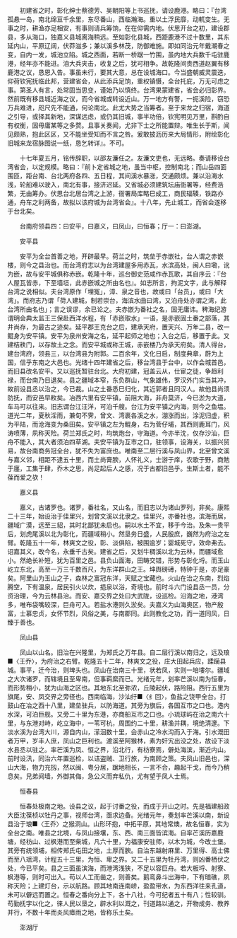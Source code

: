 <!-- { "loadSidebar": true } -->
　　初建省之时，彰化绅士蔡德芳、吴朝阳等上书巡抚，请设鹿港。略曰：『台湾孤悬一岛，南北绵亘千余里，东尽番山，西临瀚海。重以土浮民靡，动軏变生。无事之时，耕渔亦足相安，有事则请兵筹饷，在在仰需内地。伏思开台之初，建设郡县，多从海口，独嘉义县城离海稍远。至如彰化县城，西距鹿港不过十数里，其东延内山，平原辽阔，伏莽滋多；兼以溪多林茂，防御难施。即如同治元年戴潮春之变，自内一发，城池立陷。城之西面，若断一桥踞一竹围，虽内地大兵数千屯驻鹿港，经年亦不能进。洎大兵夹击，收复之后，犹可相争。故乾隆间贵西道赵翼有移鹿港之议，恳恩入告。事虽未行，要其大意，总在设城海口。今当盛朝威灵震迭，仰荷钦宪抚临此邦，营建省会，从此添兵足饷，重权镇慑，全台托庇，万无可虑之事。第圣人有言，处常固当思变，谨始乃以慎终。台湾果蒙建省，省会必归彰界。然前既有移县城近海之议，而今省城或转设近山。万一地方有警，一扼溪险，窃恐万兵难进，咫尺先不能通，何论南北。此尤大势之当筹者。至于来龙之归宿，海道之引导，或择其新地，深谋远虑，或仍其旧城，事半功倍，钦宪明见万里，斟酌自有权衡，固毋庸某等之多赘。且事关奏闻，尤非下士之所能置辩。唯生长于斯，闻见颇熟，抱此区区，又不能坐受知而不言之咎。爰敢披沥历来大局情形，附绘彰化旧城来龙宿脉图说一纸，恳乞转详』。不可。

　　十七年夏五月，铭传辞职，以邵友濂任之。友濂文吏也，无远略。奏请移设台湾省会，以定规模。略曰：『前卜定省城之地，虽当中枢，控制南北；而山岳四面围匝，距台南、台北两府各四、五日程，其间溪水暴涨，交通颇烦。兼以沿海水浅，轮船难以驶入，南北有事，接济迟延。又省城必须建筑坛庙衙署等，经费浩繁，无由筹办。伏思台北居台湾之上游，衙署局库略巳成工，商民辐辏，铁路亦通，舟车之利两备，故拟以该府城为台湾省会』。十八年，先止城工，而省会遂移于台北矣。

　　台南府领县四：曰安平，曰嘉义，曰凤山，曰恒春；厅一：曰澎湖。

　　安平县

　　安平为全台首善之地，开辟最早。荷兰之时，筑垒于赤嵌社，台人谓之赤嵌楼，则今之县治也。而台湾府志以为台湾建屋多用赤瓦，水滨高处，闽人曰墈，讹为嵌，故与安平城俱称赤嵌。乾隆十年，巡台御史范咸作赤瓦歌，其自序云：『台人屋瓦皆赤，下至墙垣，此赤嵌城之所由名也』。如志所言，拘泥文字，此与解释台湾之说相似。夫台湾原作「埋冤」，漳、泉之音也，故或曰「台员」，或曰「大湾」。而府志乃谓「荷人建城，制若崇台，海滨水曲曰湾，又泊舟处亦谓之湾，此台湾所由名也」；言之误谬，余已论之。夫赤嵌为番社之名，固无庸讳。稗海纪游谓明会典太监王三保赴西洋水程，有「赤嵌取水」一语，是赤嵌固土番之部落，其井尚存，为最古之迹矣。延平郡王克台之后，建承天府，置天兴、万年二县，改一鲲身为安平镇。安平为泉州安海之名，延平起师之地也；入台之后，移置于此。又建桔秩门，以存故土之念。而安平城或称王城，赤嵌楼乃为承天府矣。清人得台，建台湾府，领县三，以台湾县为附郭。二百余年，文化日启，制度典章，蔚为上国，信乎东南之大邑也。光绪十四年建省之后，移台湾县于台中，以作会城首邑，而旧县改名安平。又以巡抚暂驻台北。大府初建，冠盖云从，仕宦之徒，争趋利禄，而台南乃日退矣。县之疆域本窄，东负群山，气象雄伟，罗汉外门实当其冲，故前设县丞以治之，今已裁。山之土番悉巳归化，其近郭者且同汉人。故他县尚须防抚，而安邑早敉矣。冶西六里有安平镇，前阻大海，非舟莫济，今已淤为大道，车马可以往来。旧志谓台江汪洋，可泊千艘。台江为安平镇之内海，则今之鱼塭。道光二年，夏秋淫雨，兼旬不霁，曾文、湾裹各溪之水，淜涨而出，涂泥归虚，积为平陆，而沧海变为桑田矣。安平镇之左为鲲身，右为菅仔埔，其西则鹿耳门，风涛喷薄，夙称天险。荷兰郑氏之时，均筑炮台，守海道。今亦半沈，仅存沙汕，巨舟不能入，其大者须泊四草湖。夫安平镇为互市之口，驻领事，设海关，以振兴贸易，故台南商务冠全台，犹不失为富庶也。唯南至二层行溪与凤山界，北至曾文溪与嘉义邻，相距不逮五十里，而土尚膏腴，人怀礼义，士游于庠，农歌于野，商勉于廛，工集于肆，乔木之思，尚足起后人之感，况于古都旧邑乎。生斯土者，能不葆而爱之欤！

　　嘉义县

　　嘉义，古诸罗也。诸罗，番社名，又山名，而旧志以为诸山罗列，非矣。康熙二十三年，始设治于佳里兴，划曾文溪以北隶之。佳里兴，亦番社也，滨海而居，疆域广漠，远至三貂，其时北鄙犹未启也。嗣以水土不宜，移于今治。及朱一贵平后，划虎尾溪以北为彰化，而疆域稍小。然垦务日盛，人民殷庶，巍然为府治之左臂。乾隆五十一年，林爽文之役，彰、淡俱陷，被围逾岁；婴城死守，效命弗去。诏嘉其义，改今名，永垂千古矣。建省之后，又划牛稠溪以北为云林，而疆域愈小。然绝长补短，犹为百里之邑。县负山面海，田畴交错，形势与彰化埒。而玉山屹立东北，高至一万三千数百尺，为东洋群山之王。坤舆磅礡，特钟于是，亦足豪矣。阿里山为玉山之子，森林之富冠东洋，天赋之宝藏也。火山在治之东南，烈焰腾空，下有温泉，居民引火以炊，挹泉以浴，奇境也。前时斗六门设县丞一员，分资治理，今为云林县治。而安、嘉交界之处曰大武陇，设巡检。沿海之地，港湾多，唯布袋嘴较深，巨舟可入。若盐水港则久淤矣。夫嘉义为山海奥区，物产殷富，士慕忠贞，女怀节烈，风俗之美，与南郡同。此则教化之功，而一道同风，日臻于善也。

　　凤山县

　　凤山以山名。旧治在兴隆里，为郑氏之万年县。自二层行溪以南归之，远及琅■〈王乔〉，为府治之右臂。乾隆五十二年，林爽文之役，庄大田起兵应，蹂躏县城。事平，迁今治，则埤头也。凤山在治南三十里，状若凤，实则一培塿尔。疆域之大次诸罗，而辖境且至卑南，但事羁縻而已。光绪元年，划率芒溪以南为恒春，而形势稍小，犹为山海之区也。其地东北至弥浓，丘陵起伏，路险阻。西行五里为旗尾，安、凤交界之旁径也。西南临海，沙汕纡■〈纟回〉，鱼盐之饶甲全台。打鼓山在冶之西十八里，建垒驻兵，以防海道。其旁为旗后，各国互市之口也。港内水深，可泊巨舰。又旁二十里为东港，亦商船互市之口也。小琉球屿在治之南六十里，与东港对峙，屹立海中，一苇可杭，周围约二十里，耕渔并耦，境绝清邃。下淡水溪为台湾大川，源自内山，潆洄数十里，会赤山之冷水沟而入于海。引水溉田者万甲，岁丰人庶，凤山之巨利也。渡溪至阿猴林，素为奸宄出没之处，故设下淡水县丞以驻之。率芒溪为凤、恒之界，沿北行，有枋寮焉，僻处海滨，渐近内山。前时设汛，同治六年置巡检，以诘盗贼、卫行旅，为南顾之策。夫凤山旧邑也，深山大海，物力充扨，然以闽、粤分居，踞地相长，一言不合，趣起干戈，而今乃稍息矣。兄弟阋墙，外御其侮，急公义而弃私仇，尤有望于凤人士焉。

　　恒春县

　　恒春处极南之地。设县之议，起于讨番之役，而成于开山之时。先是福建船政大臣沈葆桢以牡丹之事，视师台湾，亟求边备。光绪元年，奏划率芒溪以南，新设县治于琅■〈王乔〉之猴洞山。山形环抱，中拓平原，其地常燠，故名恒春，实为全台之南。唯县之北境，与凤山接壤，东、西、南三面皆滨海。自率芒溪历嘉鹿塘，经枋山、过枫港而至柴城，凡六十里，为福康安驻师，以木为城，今改土堡。其旁有统领埔，相传郑氏屯田之地，土厚而腴。自治东越射麻里、万里得、高士佛而至八瑶湾，计程五十三里，为恒、卑之界。又二十五里为牡丹湾，则凶番栖伏之处，今已平矣。县之三面虽滨海，而港湾浅狭，不足以容巨舟。若大板埒、射寮、枫港等，则时可出入。苟以人工而凿之，则善矣。鹅鸾鼻斗出海中，下有暗礁，夙称天险；上建灯台，示以航路。顾其地南连南峤，盈盈带水，为东西洋往来孔道，未可以僻远而置之。恒春之番向分上下，各十八社，今可纪者五十有八；性较驯。苟勤抚字以化之，徕人民以垦之，辟水利以溉之，刊道路以通之，开物成务、教养并行，不数十年而炎风瘴雨之地，皆称乐土矣。

　　澎湖厅

